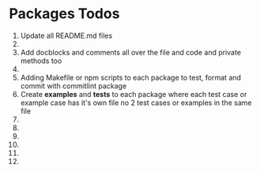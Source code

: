 # Packages Todos

1. Update all README.md files
2.
3. Add docblocks and comments all over the file and code and private methods too
4.
5. Adding Makefile or npm scripts to each package to test, format and commit with commitlint package
6. Create __examples__ and __tests__ to each package where each test case or example case has it's own file no 2 test cases or examples in the same file
7.
8.
9.
10.
11.
12.
